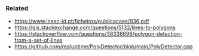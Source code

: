 ### Related

- https://www.inesc-id.pt/ficheiros/publicacoes/936.pdf
- https://gis.stackexchange.com/questions/5132/lines-to-polygons
- https://stackoverflow.com/questions/38336698/polygon-detection-from-a-set-of-lines
- https://github.com/realuptime/PolyDetector/blob/main/PolyDetector.cpp
